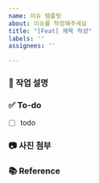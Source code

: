 ```yaml
---
name: 이슈 템플릿
about: 이슈를 작성해주세요
title: "[Feat] 제목 작성"
labels: ''
assignees: ''

---
```


### 💼 작업 설명
<!-- 진행할 작업에 대해 간단하게 설명해주세요 -->

### ✅ To-do
<!-- 해당 작업을 수행하기 위해 해야 할 하위 태스크를 작성해주세요 -->
- [ ] todo 

### 📷 사진 첨부


### 📚 Reference
